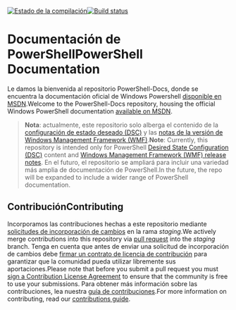<span data-ttu-id="f7be4-101">[![Estado de la compilación](https://ci.appveyor.com/api/projects/status/onshefxnc4g4pv87/branch/staging?svg=true)](https://ci.appveyor.com/project/PowerShell/powershell-docs/branch/staging)</span><span class="sxs-lookup"><span data-stu-id="f7be4-101">[![Build status](https://ci.appveyor.com/api/projects/status/onshefxnc4g4pv87/branch/staging?svg=true)](https://ci.appveyor.com/project/PowerShell/powershell-docs/branch/staging)</span></span>

# <a name="powershell-documentation"></a><span data-ttu-id="f7be4-102">Documentación de PowerShell</span><span class="sxs-lookup"><span data-stu-id="f7be4-102">PowerShell Documentation</span></span>

<span data-ttu-id="f7be4-103">Le damos la bienvenida al repositorio PowerShell-Docs, donde se encuentra la documentación oficial de Windows Powershell [disponible en MSDN](https://msdn.microsoft.com/powershell/dsc/overview).</span><span class="sxs-lookup"><span data-stu-id="f7be4-103">Welcome to the PowerShell-Docs repository, housing the official Windows PowerShell documentation [available on MSDN](https://msdn.microsoft.com/powershell/dsc/overview).</span></span> 

> <span data-ttu-id="f7be4-104">**Nota**: actualmente, este repositorio solo alberga el contenido de la [configuración de estado deseado (DSC)](https://msdn.microsoft.com/en-us/powershell/dsc/overview) y las [notas de la versión de Windows Management Framework (WMF)](https://msdn.microsoft.com/en-us/powershell/wmf/releasenotes).</span><span class="sxs-lookup"><span data-stu-id="f7be4-104">**Note**: Currently, this repository is intended only for PowerShell [Desired State Configuration (DSC)](https://msdn.microsoft.com/en-us/powershell/dsc/overview) content and [Windows Management Framework (WMF) release notes](https://msdn.microsoft.com/en-us/powershell/wmf/releasenotes).</span></span> <span data-ttu-id="f7be4-105">En el futuro, el repositorio se ampliará para incluir una variedad más amplia de documentación de PowerShell.</span><span class="sxs-lookup"><span data-stu-id="f7be4-105">In the future, the repo will be expanded to include a wider range of PowerShell documentation.</span></span> 

## <a name="contributing"></a><span data-ttu-id="f7be4-106">Contribución</span><span class="sxs-lookup"><span data-stu-id="f7be4-106">Contributing</span></span>

<span data-ttu-id="f7be4-107">Incorporamos las contribuciones hechas a este repositorio mediante [solicitudes de incorporación de cambios](https://help.github.com/articles/using-pull-requests/) en la rama *staging*.</span><span class="sxs-lookup"><span data-stu-id="f7be4-107">We actively merge contributions into this repository via [pull request](https://help.github.com/articles/using-pull-requests/) into the *staging* branch.</span></span> <span data-ttu-id="f7be4-108">Tenga en cuenta que antes de enviar una solicitud de incorporación de cambios debe [firmar un contrato de licencia de contribución](https://cla.microsoft.com/) para garantizar que la comunidad pueda utilizar libremente sus aportaciones.</span><span class="sxs-lookup"><span data-stu-id="f7be4-108">Please note that before you submit a pull request you must [sign a Contribution License Agreement](https://cla.microsoft.com/) to ensure that the community is free to use your submissions.</span></span>
<span data-ttu-id="f7be4-109">Para obtener más información sobre las contribuciones, lea nuestra [guía de contribuciones](CONTRIBUTING.md).</span><span class="sxs-lookup"><span data-stu-id="f7be4-109">For more information on contributing, read our [contributions guide](CONTRIBUTING.md).</span></span>
